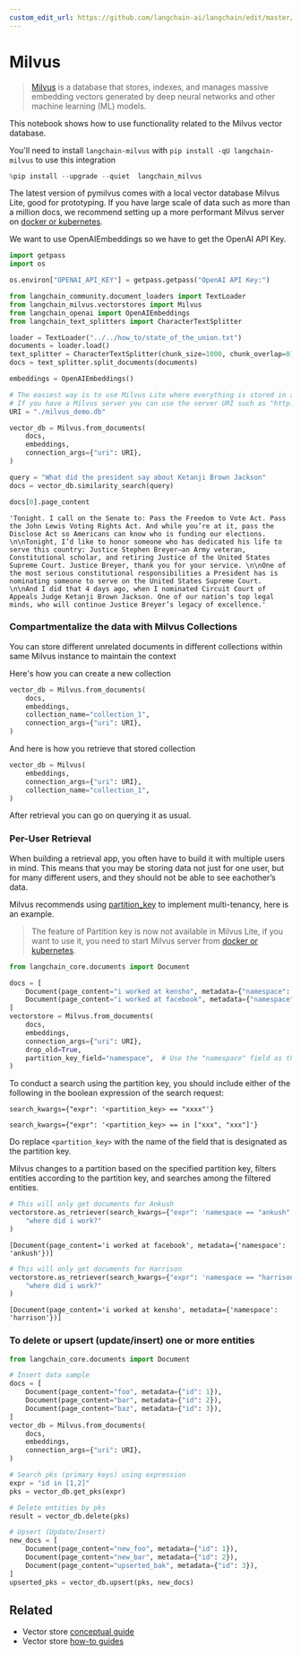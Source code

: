 ```yaml
---
custom_edit_url: https://github.com/langchain-ai/langchain/edit/master/docs/docs/integrations/vectorstores/milvus.ipynb
---
```

# Milvus

>[Milvus](https://milvus.io/docs/overview.md) is a database that stores, indexes, and manages massive embedding vectors generated by deep neural networks and other machine learning (ML) models.

This notebook shows how to use functionality related to the Milvus vector database.

You'll need to install `langchain-milvus` with `pip install -qU langchain-milvus` to use this integration



```python
%pip install --upgrade --quiet  langchain_milvus
```

The latest version of pymilvus comes with a local vector database Milvus Lite, good for prototyping. If you have large scale of data such as more than a million docs, we recommend setting up a more performant Milvus server on [docker or kubernetes](https://milvus.io/docs/install_standalone-docker.md#Start-Milvus).

We want to use OpenAIEmbeddings so we have to get the OpenAI API Key.


```python
import getpass
import os

os.environ["OPENAI_API_KEY"] = getpass.getpass("OpenAI API Key:")
```


```python
from langchain_community.document_loaders import TextLoader
from langchain_milvus.vectorstores import Milvus
from langchain_openai import OpenAIEmbeddings
from langchain_text_splitters import CharacterTextSplitter
```


```python
loader = TextLoader("../../how_to/state_of_the_union.txt")
documents = loader.load()
text_splitter = CharacterTextSplitter(chunk_size=1000, chunk_overlap=0)
docs = text_splitter.split_documents(documents)

embeddings = OpenAIEmbeddings()
```


```python
# The easiest way is to use Milvus Lite where everything is stored in a local file.
# If you have a Milvus server you can use the server URI such as "http://localhost:19530".
URI = "./milvus_demo.db"

vector_db = Milvus.from_documents(
    docs,
    embeddings,
    connection_args={"uri": URI},
)
```


```python
query = "What did the president say about Ketanji Brown Jackson"
docs = vector_db.similarity_search(query)
```


```python
docs[0].page_content
```



```output
'Tonight. I call on the Senate to: Pass the Freedom to Vote Act. Pass the John Lewis Voting Rights Act. And while you’re at it, pass the Disclose Act so Americans can know who is funding our elections. \n\nTonight, I’d like to honor someone who has dedicated his life to serve this country: Justice Stephen Breyer—an Army veteran, Constitutional scholar, and retiring Justice of the United States Supreme Court. Justice Breyer, thank you for your service. \n\nOne of the most serious constitutional responsibilities a President has is nominating someone to serve on the United States Supreme Court. \n\nAnd I did that 4 days ago, when I nominated Circuit Court of Appeals Judge Ketanji Brown Jackson. One of our nation’s top legal minds, who will continue Justice Breyer’s legacy of excellence.'
```


### Compartmentalize the data with Milvus Collections

You can store different unrelated documents in different collections within same Milvus instance to maintain the context

Here's how you can create a new collection


```python
vector_db = Milvus.from_documents(
    docs,
    embeddings,
    collection_name="collection_1",
    connection_args={"uri": URI},
)
```

And here is how you retrieve that stored collection


```python
vector_db = Milvus(
    embeddings,
    connection_args={"uri": URI},
    collection_name="collection_1",
)
```

After retrieval you can go on querying it as usual.

### Per-User Retrieval

When building a retrieval app, you often have to build it with multiple users in mind. This means that you may be storing data not just for one user, but for many different users, and they should not be able to see eachother’s data.

Milvus recommends using [partition_key](https://milvus.io/docs/multi_tenancy.md#Partition-key-based-multi-tenancy) to implement multi-tenancy, here is an example.
> The feature of Partition key is now not available in Milvus Lite, if you want to use it, you need to start Milvus server from [docker or kubernetes](https://milvus.io/docs/install_standalone-docker.md#Start-Milvus).


```python
from langchain_core.documents import Document

docs = [
    Document(page_content="i worked at kensho", metadata={"namespace": "harrison"}),
    Document(page_content="i worked at facebook", metadata={"namespace": "ankush"}),
]
vectorstore = Milvus.from_documents(
    docs,
    embeddings,
    connection_args={"uri": URI},
    drop_old=True,
    partition_key_field="namespace",  # Use the "namespace" field as the partition key
)
```

To conduct a search using the partition key, you should include either of the following in the boolean expression of the search request:

`search_kwargs={"expr": '<partition_key> == "xxxx"'}`

`search_kwargs={"expr": '<partition_key> == in ["xxx", "xxx"]'}`

Do replace `<partition_key>` with the name of the field that is designated as the partition key.

Milvus changes to a partition based on the specified partition key, filters entities according to the partition key, and searches among the filtered entities.



```python
# This will only get documents for Ankush
vectorstore.as_retriever(search_kwargs={"expr": 'namespace == "ankush"'}).invoke(
    "where did i work?"
)
```



```output
[Document(page_content='i worked at facebook', metadata={'namespace': 'ankush'})]
```



```python
# This will only get documents for Harrison
vectorstore.as_retriever(search_kwargs={"expr": 'namespace == "harrison"'}).invoke(
    "where did i work?"
)
```



```output
[Document(page_content='i worked at kensho', metadata={'namespace': 'harrison'})]
```


### To delete or upsert (update/insert) one or more entities


```python
from langchain_core.documents import Document

# Insert data sample
docs = [
    Document(page_content="foo", metadata={"id": 1}),
    Document(page_content="bar", metadata={"id": 2}),
    Document(page_content="baz", metadata={"id": 3}),
]
vector_db = Milvus.from_documents(
    docs,
    embeddings,
    connection_args={"uri": URI},
)

# Search pks (primary keys) using expression
expr = "id in [1,2]"
pks = vector_db.get_pks(expr)

# Delete entities by pks
result = vector_db.delete(pks)

# Upsert (Update/Insert)
new_docs = [
    Document(page_content="new_foo", metadata={"id": 1}),
    Document(page_content="new_bar", metadata={"id": 2}),
    Document(page_content="upserted_bak", metadata={"id": 3}),
]
upserted_pks = vector_db.upsert(pks, new_docs)
```


## Related

- Vector store [conceptual guide](/docs/concepts/#vector-stores)
- Vector store [how-to guides](/docs/how_to/#vector-stores)
